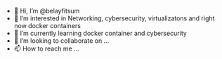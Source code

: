 - 👋 Hi, I’m @belayfitsum
- 👀 I’m interested in Networking, cybersecurity, virtualizatons and right now docker containers
- 🌱 I’m currently learning docker container and cybersecurity
- 💞️ I’m looking to collaborate on ...
- 📫 How to reach me ...

<!---
belayfitsum/belayfitsum is a ✨ special ✨ repository because its `README.md` (this file) appears on your GitHub profile.
You can click the Preview link to take a look at your changes.
--->
